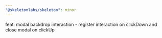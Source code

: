 ```yaml
---
"@skeletonlabs/skeleton": minor
---
```


feat: modal backdrop interaction - register interaction on clickDown and close modal on clickUp
